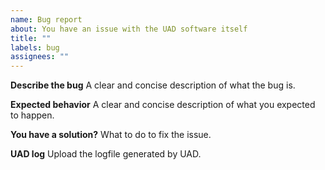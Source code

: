 ```yaml
---
name: Bug report
about: You have an issue with the UAD software itself
title: ""
labels: bug
assignees: ""
---
```


**Describe the bug**
A clear and concise description of what the bug is.

**Expected behavior**
A clear and concise description of what you expected to happen.

**You have a solution?**
What to do to fix the issue.

**UAD log**
Upload the logfile generated by UAD.
